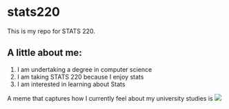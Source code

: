 # stats220

This is my repo for STATS 220. 

## A little about me:

1. I am undertaking a degree in computer science
2. I am taking STATS 220 because I enjoy stats
3. I am interested in learning about Stats

A meme that captures how I currently feel about my university studies is ![](https://c.tenor.com/8druEACXtX8AAAAd/tenor.gif)
